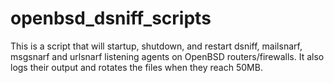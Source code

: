 openbsd_dsniff_scripts
======================

This is a script that will startup, shutdown, and restart dsniff, mailsnarf, msgsnarf and urlsnarf listening agents on OpenBSD routers/firewalls. It also logs their output and rotates the files  when they reach 50MB.

